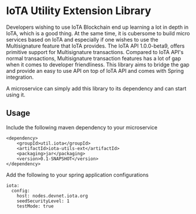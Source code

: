 # IoTA Utility Extension Library

Developers wishing to use IoTA Blockchain end up learning a lot in depth in IoTA, which is a good thing.
At the same time, it is cubersome to build micro services based on IoTA and especially if one wishes to use the
Multisignature feature that IoTA provides. The IoTA API 1.0.0-beta9, offers primitive support for Multisignature transactions.
Compared to IoTA API's normal transactions, Multisignature transaction features has a lot of gap when it comes to developer
friendliness. This library aims to bridge the gap and provide an easy to use API on top of IoTA API and comes with Spring integration.

A microservice can simply add this library to its dependency and can start using it.

## Usage
Include the following maven dependency to your microservice

```
<dependency>
    <groupId>util.iota</groupId>
    <artifactId>iota-utils-ext</artifactId>
    <packaging>jar</packaging>
    <version>0.1-SNAPSHOT</version>
</dependency>
```

Add the following to your spring application configurations
```
iota:
  config:
    host: nodes.devnet.iota.org
    seedSecurityLevel: 1
    testMode: true
```